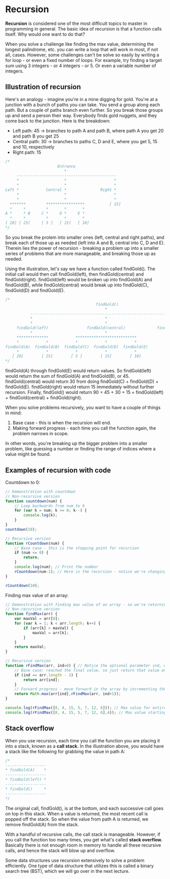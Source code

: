 # Recursion

**Recursion** is considered one of the most difficult topics to master in programming in general.  The basic idea of recursion is that a function calls itself.  Why would one want to do that?

When you solve a challenge like finding the max value, determining the longest palindrome, etc. you can write a loop that will work in most, if not all, cases.  However, some challenges can't be solve so easily by writing a for loop - or even a fixed number of loops.  For example, try finding a target sum using 3 integers - or 4 integers - or 5.  Or even a variable number of integers.


## Illustration of recursion
Here's an analogy - imagine you're in a mine digging for gold.  You're at a junction with a bunch of paths you can take.  You send a group along each path.  But a couple of paths branch even further. So you break those groups up and send a person their way.  Everybody finds gold nuggets, and they come back to the junction.  Here is the breakdown:

- Left path: 45 -> branches to path A and path B, where path A you get 20 and path B you get 25
- Central path: 30 -> branches to paths C, D and E, where you get 5, 15 and 10, respectively
- Right path: 15

```js
/*   
                       Entrance
                          *
     --------------------------------------------
     *                    *                     * 
     *                    *                     *   
Left *            Central *               Right *
     *                    *                     * 
     *                    *                     *
  *******         *****************           [ 15]
  *     *         *       *       *
A *     * B     C *     D *     E *
  *     *         *       *       *
[ 20] [ 25]     [ 5 ]   [ 15]   [ 10]
*/
```

So you break the prolem into smaller ones (left, central and right paths), and break each of those up as needed (left into A and B, central into C, D and E).  Therein lies the power of recursion - breaking a problem up into a smaller series of problems that are more manageable, and breaking those up as needed.

Using the illustration, let's say we have a function called findGold().  The initial call would then call findGold(left), then findGold(central) and findGold(right).  findGold(left) would be broken up into findGold(A) and findGold(B), while findGold(central) would break up into findGold(C), findGold(D) and findGold(E).

```js
/*   
                                        findGold()
                                            *
           ----------------------------------------------------------------
           *                                *                             * 
           *                                *                             *   
     findGold(left)                 findGold(central)              findGold(right)
           *                                *                             *
     **************            ***************************              [ 15]
     *            *            *            *            *
findGold(A)  findGold(B)  findGold(C)  findGold(D)  findGold(E)
     *            *            *            *            *
   [ 20]        [ 25]        [ 5 ]        [ 15]        [ 10]
*/
```

findGold(A) through findGold(E) would return values.  So findGold(left) would return the sum of findGold(A) and findGold(B), or 45.  findGold(central) would return 30 from doing findGold(C) + findGold(D) + findGold(E).  findGold(right) would return 15 immediately without further recursion.  Finally, findGold() would return 90 = 45 + 30 + 15 = findGold(left) + findGold(central) + findGold(right).

When you solve problems recursively, you want to have a couple of things in mind:
1. Base case - this is when the recursion will end.
2. Making forward progress - each time you call the function again, the problem narrows in scope.

In other words, you're breaking up the bigger problem into a smaller problem, like guessing a number or finding the range of indices where a value might be found.

## Examples of recursion with code

Countdown to 0:
```js
// Demonstration with countdown
// Non-recursive version
function countdown(num) {
    // Loop backwards from num to 0
    for (var k = num; k >= 0; k--) {
        console.log(k);
    }
}
countdown(10);

// Recursive version
function rCountdown(num) {
    // Base case - this is the stopping point for recursion
    if (num <= 0) {
        return;
    }
    console.log(num); // Print the number
    rCountdown(num-1); // Here is the recursion - notice we're changing the value here
}

rCountdown(10);
```

Finding max value of an array:
```js
// Demonstration with finding max value of an array - so we're returning a value
// Non-recursive version
function findMax(arr) {
    var maxVal = arr[0];
    for (var k = 1; k < arr.length; k++) {
        if (arr[k] > maxVal) {
            maxVal = arr[k];
        }
    }
    return maxVal;
}

// Recursive version
function rFindMax(arr, ind=0) { // Notice the optional parameter ind, which we'll set to a default value of 0
    // Base case: reached the final value, so just return that value only for comparison
    if (ind == arr.length - 1) {
        return arr[ind];
    }
    // Forward progress - move forward in the array by incrementing the index
    return Math.max(arr[ind],rFindMax(arr, ind+1));
}

console.log(rFindMax([8, 4, 15, 5, 7, 12, 6])); // Max value for entire array - using default index of 0 since none was specified
console.log(rFindMax([8, 4, 15, 5, 7, 12, 6],4)); // Max value starting with index 4
```

## Stack overflow

When you use recursion, each time you call the function you are placing it into a stack, known as a **call stack.**  In the illustration above, you would have a stack like the following for grabbing the value in path A:
```js
/*
------------------
* findGold(A)    *
------------------
* findGold(left) *
------------------
* findGold()     *
------------------
*/
```
The original call, findGold(), is at the bottom, and each successive call goes on top in this stack.  When a value is returned, the most recent call is popped off the stack.  So when the value from path A is returned, we remove findGold(A) from the stack.

With a handful of recursive calls, the call stack is manageable.  However, if you call the function too many times, you get what's called **stack overflow.**  Basically there is not enough room in memory to handle all these recursive calls, and hence the stack will blow up and overflow. 

Some data structures use recursion extensively to solve a problem efficiently.  One type of data structure that utilizes this is called a binary search tree (BST), which we will go over in the next lecture.